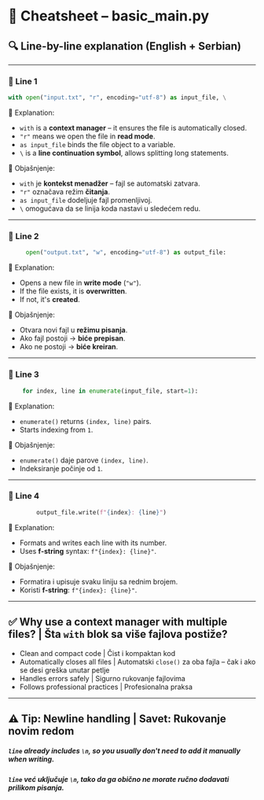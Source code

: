 # 🧠 Cheatsheet – basic_main.py

## 🔍 Line-by-line explanation (English + Serbian)

---

### 🔹 Line 1

```python
with open("input.txt", "r", encoding="utf-8") as input_file, \
```

📌 Explanation:

- `with` is a **context manager** – it ensures the file is automatically closed.
- `"r"` means we open the file in **read mode**.
- `as input_file` binds the file object to a variable.
- `\` is a **line continuation symbol**, allows splitting long statements.

📌 Objašnjenje:

- `with` je **kontekst menadžer** – fajl se automatski zatvara.
- `"r"` označava režim **čitanja**.
- `as input_file` dodeljuje fajl promenljivoj.
- `\` omogućava da se linija koda nastavi u sledećem redu.

---

### 🔹 Line 2

```python
     open("output.txt", "w", encoding="utf-8") as output_file:
```

📌 Explanation:

- Opens a new file in **write mode** (`"w"`).
- If the file exists, it is **overwritten**.
- If not, it's **created**.

📌 Objašnjenje:

- Otvara novi fajl u **režimu pisanja**.
- Ako fajl postoji → **biće prepisan**.
- Ako ne postoji → **biće kreiran**.

---

### 🔹 Line 3

```python
    for index, line in enumerate(input_file, start=1):
```

📌 Explanation:

- `enumerate()` returns `(index, line)` pairs.
- Starts indexing from `1`.

📌 Objašnjenje:

- `enumerate()` daje parove `(index, line)`.
- Indeksiranje počinje od `1`.

---

### 🔹 Line 4

```python
        output_file.write(f"{index}: {line}")
```

📌 Explanation:

- Formats and writes each line with its number.
- Uses **f-string** syntax: `f"{index}: {line}"`.

📌 Objašnjenje:

- Formatira i upisuje svaku liniju sa rednim brojem.
- Koristi **f-string**: `f"{index}: {line}"`.

---

## ✅ Why use a context manager with multiple files? | Šta `with` blok sa više fajlova postiže?

- Clean and compact code | Čist i kompaktan kod
- Automatically closes all files | Automatski `close()` za oba fajla – čak i ako se desi greška unutar petlje
- Handles errors safely | Sigurno rukovanje fajlovima
- Follows professional practices | Profesionalna praksa

---

## ⚠️ Tip: Newline handling | Savet: Rukovanje novim redom

##### `line` already includes `\n`, so you usually **don't need to add it manually** when writing.

##### `line` već uključuje `\n`, tako da ga obično **ne morate ručno dodavati** prilikom pisanja.
